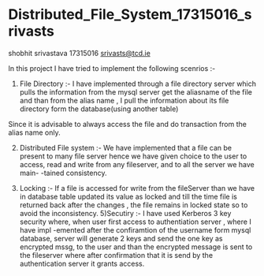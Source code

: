 # Distributed_File_System_17315016_srivasts
shobhit srivastava 17315016 srivasts@tcd.ie


In this project I have tried to implement the following scenrios :- 


1) File Directory :- I have implemented through a file directory server which pulls the information from the mysql 
			server get the aliasname of the file and than from the alias name , I  pull the information about
                     its file directory form the database(using another table)

Since it is advisable to always access the file and do transaction from the alias name only.

2) Distributed File system :- We have implemented that a file can be present to many file server hence we have given choice to
			      the user to access, read and write from any fileserver, and to all the server we have main-
			      -tained consistency.

4) Locking :- If a file is accessed for write from the fileServer than we have in database table updated its value as locked
              and till the time file is returned back after the changes , the file remains in locked state so to avoid the
              inconsistency.
5)Secutiry :- I have used Kerberos 3 key security where, when user first access to authentiation server , where I have impl
              -emented after the confiramtion of the username form mysql database, server will generate 2 keys and send the
	      one key as encrypted mssg, to the user and than the encrypted 
 	      message is sent to the fileserver where after confirmation that it is send by the authentication server it grants
	      access. 

